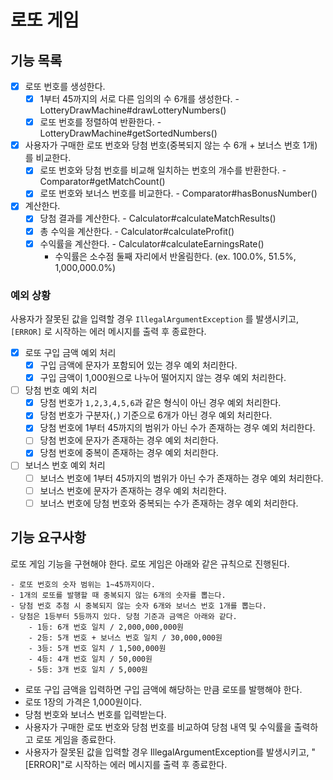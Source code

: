 # 로또 게임

## 기능 목록
- [x] 로또 번호를 생성한다.
  - [x] 1부터 45까지의 서로 다른 임의의 수 6개를 생성한다. - LotteryDrawMachine#drawLotteryNumbers()
  - [x] 로또 번호를 정렬하여 반환한다. - LotteryDrawMachine#getSortedNumbers()
- [x] 사용자가 구매한 로또 번호와 당첨 번호(중복되지 않는 수 6개 + 보너스 번호 1개)를 비교한다.
  - [x] 로또 번호와 당첨 번호를 비교해 일치하는 번호의 개수를 반환한다. - Comparator#getMatchCount()
  - [x] 로또 번호와 보너스 번호를 비교한다. - Comparator#hasBonusNumber()
- [x] 계산한다.
  - [x] 당첨 결과를 계산한다. - Calculator#calculateMatchResults()
  - [x] 총 수익을 계산한다. - Calculator#calculateProfit()
  - [x] 수익률을 계산한다. - Calculator#calculateEarningsRate()
    - 수익률은 소수점 둘째 자리에서 반올림한다. (ex. 100.0%, 51.5%, 1,000,000.0%)

### 예외 상황
사용자가 잘못된 값을 입력할 경우 `IllegalArgumentException` 를 발생시키고, `[ERROR]` 로 시작하는 에러 메시지를 출력 후 종료한다.
- [x] 로또 구입 금액 예외 처리
  - [x] 구입 금액에 문자가 포함되어 있는 경우 예외 처리한다.
  - [x] 구입 금액이 1,000원으로 나누어 떨어지지 않는 경우 예외 처리한다.
- [ ] 당첨 번호 예외 처리
  - [x] 당첨 번호가 `1,2,3,4,5,6`과 같은 형식이 아닌 경우 예외 처리한다.
  - [x] 당첨 번호가 구분자(`,`) 기준으로 6개가 아닌 경우 예외 처리한다.
  - [x] 당첨 번호에 1부터 45까지의 범위가 아닌 수가 존재하는 경우 예외 처리한다.
  - [ ] 당첨 번호에 문자가 존재하는 경우 예외 처리한다.
  - [x] 당첨 번호에 중복이 존재하는 경우 예외 처리한다.
- [ ] 보너스 번호 예외 처리
  - [ ] 보너스 번호에 1부터 45까지의 범위가 아닌 수가 존재하는 경우 예외 처리한다.
  - [ ] 보너스 번호에 문자가 존재하는 경우 예외 처리한다.
  - [ ] 보너스 번호에 당첨 번호와 중복되는 수가 존재하는 경우 예외 처리한다.

## 기능 요구사항
로또 게임 기능을 구현해야 한다. 로또 게임은 아래와 같은 규칙으로 진행된다.

```
- 로또 번호의 숫자 범위는 1~45까지이다.
- 1개의 로또를 발행할 때 중복되지 않는 6개의 숫자를 뽑는다.
- 당첨 번호 추첨 시 중복되지 않는 숫자 6개와 보너스 번호 1개를 뽑는다.
- 당첨은 1등부터 5등까지 있다. 당첨 기준과 금액은 아래와 같다.
    - 1등: 6개 번호 일치 / 2,000,000,000원
    - 2등: 5개 번호 + 보너스 번호 일치 / 30,000,000원
    - 3등: 5개 번호 일치 / 1,500,000원
    - 4등: 4개 번호 일치 / 50,000원
    - 5등: 3개 번호 일치 / 5,000원
```

- 로또 구입 금액을 입력하면 구입 금액에 해당하는 만큼 로또를 발행해야 한다.
- 로또 1장의 가격은 1,000원이다.
- 당첨 번호와 보너스 번호를 입력받는다.
- 사용자가 구매한 로또 번호와 당첨 번호를 비교하여 당첨 내역 및 수익률을 출력하고 로또 게임을 종료한다.
- 사용자가 잘못된 값을 입력할 경우 IllegalArgumentException를 발생시키고, "[ERROR]"로 시작하는 에러 메시지를 출력 후 종료한다.




